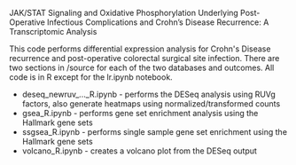 JAK/STAT Signaling and Oxidative Phosphorylation Underlying Post-Operative Infectious Complications and Crohn’s Disease Recurrence: A Transcriptomic Analysis

This code performs differential expression analysis for Crohn's Disease recurrence and post-operative colorectal surgical site infection. There are two sections in /source for each of the two databases and outcomes. All code is in R except for the lr.ipynb notebook.

- deseq_newruv_..._R.ipynb - performs the DESeq analysis using RUVg factors, also generate heatmaps using normalized/transformed counts
- gsea_R.ipynb - performs gene set enrichment analysis using the Hallmark gene sets
- ssgsea_R.ipynb - performs single sample gene set enrichment using the Hallmark gene sets
- volcano_R.ipynb - creates a volcano plot from the DESeq output

